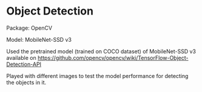 # Object Detection

Package: OpenCV

Model: MobileNet-SSD v3 

Used the pretrained model (trained on COCO dataset) of MobileNet-SSD v3 available on https://github.com/opencv/opencv/wiki/TensorFlow-Object-Detection-API

Played with different images to test the model performance for detecting the objects in it.
